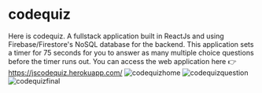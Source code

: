 # codequiz
Here is codequiz. A fullstack application built in ReactJs and using Firebase/Firestore's NoSQL database for the backend.
This application sets a timer for 75 seconds for you to answer as many multiple choice questions before the timer runs out.
You can access the web application here 👉 https://jscodequiz.herokuapp.com/
![codequizhome](https://user-images.githubusercontent.com/14009158/81486106-23759400-9218-11ea-875b-517d912bba0d.PNG)
![codequizquestion](https://user-images.githubusercontent.com/14009158/81486107-25d7ee00-9218-11ea-9362-77196d87cd3d.PNG)
![codequizfinal](https://user-images.githubusercontent.com/14009158/81486109-27091b00-9218-11ea-9749-384153e90e54.PNG)
